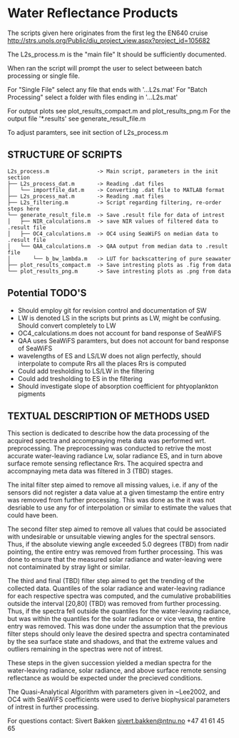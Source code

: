 # Water Reflectance Products

The scripts given here originates from the first leg the EN640 cruise
http://strs.unols.org/Public/diu_project_view.aspx?project_id=105682

The L2s_process.m is the "main file"
It should be sufficiently documented.

When ran the script will prompt the user to select betweeen
batch processing or single file.

For "Single File" select any file that ends with '...L2s.mat'
For "Batch Processing" select a folder with files ending in  '...L2s.mat'

For output plots see plot_results_compact.m and plot_results_png.m
For the output file '*.results' see generate_result_file.m

To adjust paramters, see init section of L2s_process.m


## STRUCTURE OF SCRIPTS
```
L2s_process.m               -> Main script, parameters in the init section 
├── L2s_process_dat.m       -> Reading .dat files
│   └── importfile_dat.m    -> Converting .dat file to MATLAB format 
├── L2s_process_mat.m       -> Reading .mat files
├── L2s_filtering.m         -> Script regarding filtering, re-order steps here
└── generate_result_file.m  -> Save .result file for data of intrest
│   ├── NIR_calculations.m  -> save NIR values of filtered data to .result file
│   ├── OC4_calculations.m  -> OC4 using SeaWiFS on median data to .result file
│   └── QAA_calculations.m  -> QAA output from median data to .result file
│   	└── b_bw_lambda.m   -> LUT for backscattering of pure seawater
├── plot_results_compact.m  -> Save intresting plots as .fig from data
└── plot_results_png.m      -> Save intresting plots as .png from data
```


## Potential TODO'S
- Should employ git for revision control and documentation of SW
- LW is denoted LS in the scripts but prints as LW,
  might be confusing. Should convert completely to LW
- OC4_calculations.m does not account for band response of SeaWiFS
- QAA uses SeaWiFS paramters, but does not account for band response of SeaWiFS
- wavelengths of ES and LS/LW does not align perfectly, 
  should interpolate to compute Rrs all the places Rrs is computed
- Could add tresholding to LS/LW in the filtering
- Could add tresholding to ES in the filtering
- Should investigate slope of absorption coefficient for phtyoplankton pigments


## TEXTUAL DESCRIPTION OF METHODS USED
This section is dedicated to describe how the data processing of the acquired 
spectra and accompnaying meta data was performed wrt. preprocessing. 
The preprocessing  was conducted to retrive the most accurate water-leaving
radiance Lw, solar radiance ES, and in turn above surface remote sensing 
reflectance Rrs. The acquired spectra and accompnaying meta data was filtered in 
3 (TBD) stages. 

The inital filter step aimed to remove all missing values, i.e. if any of the 
sensors did not register a data value at a given timestamp the entire entry was 
removed from further processing. This was done as the it was not desriable to 
use any for of interpolation or similar to estimate the values that could have
been.

The second filter step aimed to remove all values that could be associated with
undesirable or unsuitable viewing angles for the spectral sensors. Thus, if the 
absolute viewing angle exceeded 5.0 degrees (TBD) from nadir pointing, the
entire entry was removed from further processing. This was done to ensure that 
the measured solar radiance and water-leaving were not contaiminated by stray
light or similar.

The third and final (TBD) filter step aimed to get the trending of the 
collected data. Quantiles of the solar radiance and water-leaving radiance for 
each respective spectra was computed, and the cumulative probabilities outside 
the interval [20,80] (TBD) was removed from further processing. Thus, if the 
spectra fell outside the quantiles for the water-leaving radiance, but was 
within the quantiles for the solar radiance or vice versa, the entire entry was 
removed. This was done under the assumption that the previous filter steps 
should only leave the desired spectra and spectra contaminated by the sea
surface state and shadows, and that the extreme values and outliers remaining in 
the spectras were not of intrest.

These steps in the given succession yielded a median spectra for the 
water-leaving radiance, solar radiance, and above surface remote sensing 
reflectance as would be expected under the precieved conditions.

The Quasi-Analytical Algorithm with parameters given in ~Lee2002, and OC4 with 
SeaWiFS coefficients were used to derive biophysical parameters of intrest in 
further processing.


For questions contact:
Sivert Bakken
sivert.bakken@ntnu.no
+47 41 61 45 65
